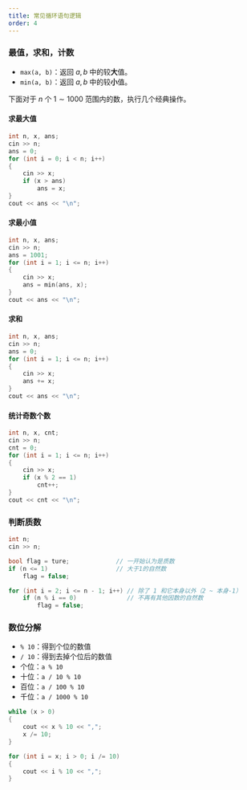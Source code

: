 ```yaml
---
title: 常见循环语句逻辑
order: 4
---
```



### 最值，求和，计数

- `max(a, b)`：返回 $a,b$ 中的较**大**值。
- `min(a, b)`：返回 $a,b$ 中的较**小**值。

下面对于 $n$ 个 $1\sim 1000$ 范围内的数，执行几个经典操作。

#### 求最大值

```cpp
int n, x, ans;
cin >> n;
ans = 0;
for (int i = 0; i < n; i++)
{
    cin >> x;
    if (x > ans)
        ans = x;
}
cout << ans << "\n";
```

#### 求最小值

```cpp
int n, x, ans;
cin >> n;
ans = 1001;
for (int i = 1; i <= n; i++)
{
    cin >> x;
    ans = min(ans, x);
}
cout << ans << "\n";
```

#### 求和

```cpp
int n, x, ans;
cin >> n;
ans = 0;
for (int i = 1; i <= n; i++)
{
    cin >> x;
    ans += x;
}
cout << ans << "\n";
```

#### 统计奇数个数

```cpp
int n, x, cnt;
cin >> n;
cnt = 0;
for (int i = 1; i <= n; i++)
{
    cin >> x;
    if (x % 2 == 1)
        cnt++;
}
cout << cnt << "\n";
```

### 判断质数

```cpp
int n;
cin >> n;

bool flag = ture;             // 一开始认为是质数
if (n <= 1)                   // 大于1的自然数
    flag = false;

for (int i = 2; i <= n - 1; i++) // 除了 1 和它本身以外（2 ~ 本身-1）
    if (n % i == 0)              // 不再有其他因数的自然数
        flag = false;
```

### 数位分解

- `% 10`：得到个位的数值
- `/ 10`：得到去掉个位后的数值
- 个位：`a % 10`
- 十位：`a / 10 % 10`
- 百位：`a / 100 % 10`
- 千位：`a / 1000 % 10`

```cpp
while (x > 0)
{
    cout << x % 10 << ",";
    x /= 10;
}
```

```cpp
for (int i = x; i > 0; i /= 10)
{
    cout << i % 10 << ",";
}
```
